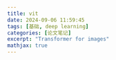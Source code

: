 ```yaml
---
title: vit
date: 2024-09-06 11:59:45
tags: [基础, deep learning]
categories: [论文笔记]
excerpt: "Transformer for images"
mathjax: true
---
```


